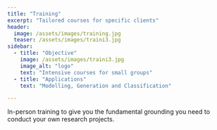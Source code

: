 ```yaml
---
title: "Training"
excerpt: "Tailored courses for specific clients"
header:
  image: /assets/images/training.jpg
  teaser: /assets/images/traini3.jpg
sidebar:
  - title: "Objective"
    image: /assets/images/traini3.jpg
    image_alt: "logo"
    text: "Intensive courses for small groups"
  - title: "Applications"
    text: "Modelling, Generation and Classification"

---
```


In-person training to give you the fundamental grounding you need to conduct 
your own research projects.
